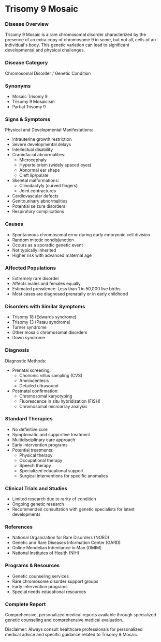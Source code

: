 # Trisomy 9 Mosaic

### Disease Overview
Trisomy 9 Mosaic is a rare chromosomal disorder characterized by the presence of an extra copy of chromosome 9 in some, but not all, cells of an individual's body. This genetic variation can lead to significant developmental and physical challenges.

### Disease Category
Chromosomal Disorder / Genetic Condition

### Synonyms
- Mosaic Trisomy 9
- Trisomy 9 Mosaicism
- Partial Trisomy 9

### Signs & Symptoms
Physical and Developmental Manifestations:
- Intrauterine growth restriction
- Severe developmental delays
- Intellectual disability
- Craniofacial abnormalities:
  - Microcephaly
  - Hypertelorism (widely spaced eyes)
  - Abnormal ear shape
  - Cleft lip/palate
- Skeletal malformations:
  - Clinodactyly (curved fingers)
  - Joint contractures
- Cardiovascular defects
- Genitourinary abnormalities
- Potential seizure disorders
- Respiratory complications

### Causes
- Spontaneous chromosomal error during early embryonic cell division
- Random mitotic nondisjunction
- Occurs as a sporadic genetic event
- Not typically inherited
- Higher risk with advanced maternal age

### Affected Populations
- Extremely rare disorder
- Affects males and females equally
- Estimated prevalence: Less than 1 in 50,000 live births
- Most cases are diagnosed prenatally or in early childhood

### Disorders with Similar Symptoms
- Trisomy 18 (Edwards syndrome)
- Trisomy 13 (Patau syndrome)
- Turner syndrome
- Other mosaic chromosomal disorders
- Down syndrome

### Diagnosis
Diagnostic Methods:
- Prenatal screening:
  - Chorionic villus sampling (CVS)
  - Amniocentesis
  - Detailed ultrasound
- Postnatal confirmation:
  - Chromosomal karyotyping
  - Fluorescence in situ hybridization (FISH)
  - Chromosomal microarray analysis

### Standard Therapies
- No definitive cure
- Symptomatic and supportive treatment
- Multidisciplinary care approach
- Early intervention programs
- Potential treatments:
  - Physical therapy
  - Occupational therapy
  - Speech therapy
  - Specialized educational support
  - Surgical interventions for specific anomalies

### Clinical Trials and Studies
- Limited research due to rarity of condition
- Ongoing genetic research
- Recommended consultation with genetic specialists for latest developments

### References
- National Organization for Rare Disorders (NORD)
- Genetic and Rare Diseases Information Center (GARD)
- Online Mendelian Inheritance in Man (OMIM)
- National Institutes of Health (NIH)

### Programs & Resources
- Genetic counseling services
- Rare chromosome disorder support groups
- Early intervention programs
- Special needs educational resources

### Complete Report
Comprehensive, personalized medical reports available through specialized genetic counseling and comprehensive medical evaluation.

Disclaimer: Always consult healthcare professionals for personalized medical advice and specific guidance related to Trisomy 9 Mosaic.